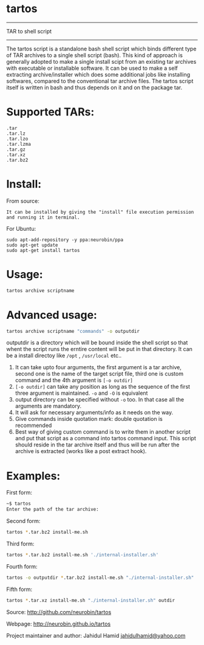 # tartos
**************************************************************
TAR to shell script 
**************************************************************

The tartos script is a standalone bash shell script which binds different type of TAR archives to a single shell script (bash).
This kind of approach is generally adopted to make a single install scipt from an existing tar archives with executable or installable software.
It can be used to make a self extracting archive/installer which does some additional jobs like installing softwares, compared to
the conventional tar archive files. The tartos script itself is written in bash and thus depends on it and on the package tar.

# Supported TARs:

    .tar
    .tar.lz
    .tar.lzo
    .tar.lzma
    .tar.gz
    .tar.xz
    .tar.bz2
    
    
# Install:

From source:

    It can be installed by giving the "install" file execution permission and running it in terminal.

For Ubuntu:

    sudo apt-add-repository -y ppa:neurobin/ppa
    sudo apt-get update
    sudo apt-get install tartos

# Usage:

```bash
tartos archive scriptname
```

# Advanced usage:

```bash
tartos archive scriptname "commands" -o outputdir
```

outputdir is a directory which will be bound inside the shell script so that
whent the script runs the erntire content will be put in that directory. It can be a install directoy like `/opt` , `/usr/local` etc..

1. It can take upto four arguments, the first argument is a tar archive, second one is the name of the target script file, third one is custom command and the 4th argument is `[-o outdir]`
2. `[-o outdir]` can take any position as long as the sequence of the first three argument is maintained. `-o` and `-O` is equivalent 
2. output directory can be specified without `-o` too. In that case all the arguments are mandatory.
3. It will ask for necessary arguments/info as it needs on the way.
4. Give commands inside quotation mark: double quotation is recommended
5. Best way of giving custom command is to write them in another script and put that script as a command into tartos command input. This script should reside in the tar archive itself and thus will be run after the archive is extracted (works like a post extract hook).

# Examples:
First form:
```bash
~$ tartos
Enter the path of the tar archive: 
```
Second form:
```bash
tartos *.tar.bz2 install-me.sh
```
Third form:
```bash
tartos *.tar.bz2 install-me.sh './internal-installer.sh'
```

Fourth form:
```bash
tartos -o outputdir *.tar.bz2 install-me.sh "./internal-installer.sh"
```

Fifth form:
```bash
tartos *.tar.xz install-me.sh "./internal-installer.sh" outdir
```

Source: http://github.com/neurobin/tartos

Webpage: http://neurobin.github.io/tartos

Project maintainer and author: Jahidul Hamid <jahidulhamid@yahoo.com>
